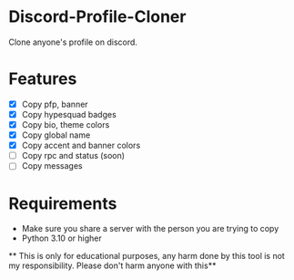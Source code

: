 # Discord-Profile-Cloner
Clone anyone's profile on discord. 
# Features
- [x] Copy pfp, banner
- [x] Copy hypesquad badges
- [x] Copy bio, theme colors
- [x] Copy global name
- [x] Copy accent and banner colors
- [ ] Copy rpc and status (soon)
- [ ] Copy messages
# Requirements
- Make sure you share a server with the person you are trying to copy
- Python 3.10 or higher


** This is only for educational purposes, any harm done by this tool is not my responsibility. Please don't harm anyone with this**
